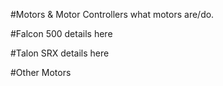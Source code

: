 #Motors & Motor Controllers
what motors are/do.

#Falcon 500
details here

#Talon SRX
details here

#Other Motors